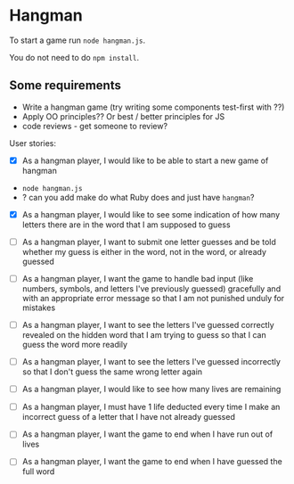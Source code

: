 # Hangman

To start a game run `node hangman.js`.

You do not need to do `npm install`.

## Some requirements

- Write a hangman game (try writing some components test-first with ??)
- Apply OO principles?? Or best / better principles for JS
- code reviews - get someone to review?

User stories:

- [x]  As a hangman player, I would like to be able to start a new game of hangman
  - `node hangman.js`
  - ? can you add make do what Ruby does and just have `hangman`?

- [x] As a hangman player, I would like to see some indication of how many letters there are in the word that I am supposed to guess

- [ ] As a hangman player, I want to submit one letter guesses and be told whether my guess is either in the word, not in the word, or already guessed

- [ ] As a hangman player, I want the game to handle bad input (like numbers, symbols, and letters I've previously guessed) gracefully and with an appropriate error message so that I am not punished unduly for mistakes

- [ ] As a hangman player, I want to see the letters I've guessed correctly revealed on the hidden word that I am trying to guess so that I can guess the word more readily

- [ ] As a hangman player, I want to see the letters I've guessed incorrectly so that I don't guess the same wrong letter again

- [ ] As a hangman player, I would like to see how many lives are remaining

- [ ] As a hangman player, I must have 1 life deducted every time I make an incorrect guess of a letter that I have not already guessed

- [ ] As a hangman player, I want the game to end when I have run out of lives

- [ ] As a hangman player, I want the game to end when I have guessed the full word
